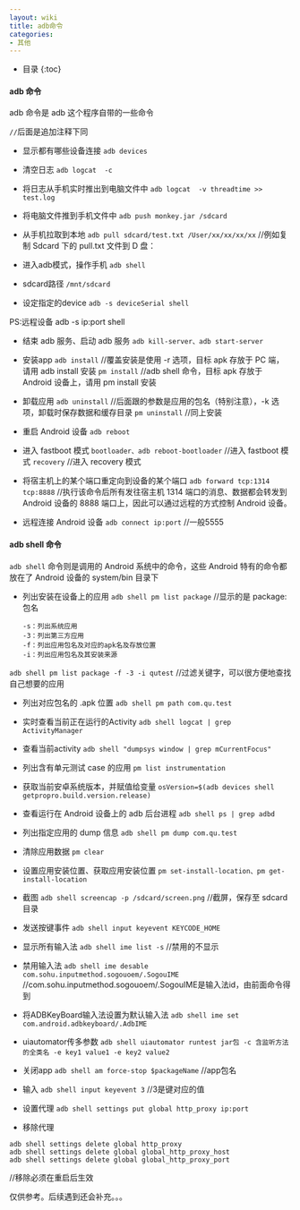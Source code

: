 ```yaml
---
layout: wiki
title: adb命令
categories:
- 其他
---
```


* 目录
{:toc}

#### adb 命令

adb 命令是 adb 这个程序自带的一些命令

`//`后面是追加注释下同


* 显示都有哪些设备连接
```adb devices ```

* 清空日志
```adb logcat  -c```

* 将日志从手机实时推出到电脑文件中
```adb logcat  -v threadtime >> test.log```

* 将电脑文件推到手机文件中
```adb push monkey.jar /sdcard```

* 从手机拉取到本地
```adb pull sdcard/test.txt /User/xx/xx/xx/xx``` //例如复制 Sdcard 下的 pull.txt 文件到 D 盘：

* 进入adb模式，操作手机
```adb shell```

* sdcard路径
`````/mnt/sdcard`````

* 设定指定的device
```adb -s deviceSerial shell```

PS:远程设备 adb -s ip:port shell

*  结束 adb 服务、启动 adb 服务
```adb kill-server、adb start-server```

* 安装app
```adb install``` //覆盖安装是使用 -r 选项，目标 apk 存放于 PC 端，请用 adb install 安装
```pm install``` //adb shell 命令，目标 apk 存放于 Android 设备上，请用 pm install 安装

* 卸载应用
```adb uninstall``` //后面跟的参数是应用的包名（特别注意），-k 选项，卸载时保存数据和缓存目录
```pm uninstall``` //同上安装

* 重启 Android 设备
```adb reboot```

* 进入 fastboot 模式
```bootloader、adb reboot-bootloader``` //进入 fastboot 模式
```recovery``` //进入 recovery 模式

* 将宿主机上的某个端口重定向到设备的某个端口
```adb forward tcp:1314 tcp:8888``` //执行该命令后所有发往宿主机 1314 端口的消息、数据都会转发到 Android 设备的 8888 端口上，因此可以通过远程的方式控制 Android 设备。
                                
* 远程连接 Android 设备
```adb connect ip:port``` //一般5555

#### adb shell 命令

```adb shell``` 命令则是调用的 Android 系统中的命令，这些 Android 特有的命令都放在了 Android 设备的 system/bin 目录下

*  列出安装在设备上的应用
```adb shell pm list package``` //显示的是 package:包名
    
    ```
    -s：列出系统应用
    -3：列出第三方应用
    -f：列出应用包名及对应的apk名及存放位置
    -i：列出应用包名及其安装来源
    ```
    
```adb shell pm list package -f -3 -i qutest``` //过滤关键字，可以很方便地查找自己想要的应用

* 列出对应包名的 .apk 位置
```adb shell pm path com.qu.test```

* 实时查看当前正在运行的Activity
```adb shell logcat | grep ActivityManager```

* 查看当前activity
```adb shell "dumpsys window | grep mCurrentFocus"```

* 列出含有单元测试 case 的应用
```pm list instrumentation```

* 获取当前安卓系统版本，并赋值给变量
```osVersion=$(adb devices shell getpropro.build.version.release)```

* 查看运行在 Android 设备上的 adb 后台进程
```adb shell ps | grep adbd```

* 列出指定应用的 dump 信息
```adb shell pm dump com.qu.test```

* 清除应用数据
```pm clear```

* 设置应用安装位置、获取应用安装位置
```pm set-install-location、pm get-install-location```

* 截图
```adb shell screencap -p /sdcard/screen.png``` //截屏，保存至 sdcard 目录
                                            
* 发送按键事件
```adb shell input keyevent KEYCODE_HOME```

* 显示所有输入法
```adb shell ime list -s``` //禁用的不显示

* 禁用输入法
```adb shell ime desable com.sohu.inputmethod.sogouoem/.SogouIME``` //com.sohu.inputmethod.sogouoem/.SogouIME是输入法id，由前面命令得到

* 将ADBKeyBoard输入法设置为默认输入法
```adb shell ime set com.android.adbkeyboard/.AdbIME```

* uiautomator传多参数
```adb shell uiautomator runtest jar包 -c 含监听方法的全类名 -e key1 value1 -e key2 value2```

* 关闭app
```adb shell am force-stop $packageName``` //app包名

* 输入
```adb shell input keyevent 3``` //3是键对应的值

* 设置代理
```adb shell settings put global http_proxy ip:port```

* 移除代理
```
adb shell settings delete global http_proxy
adb shell settings delete global global_http_proxy_host
adb shell settings delete global global_http_proxy_port 
```
//移除必须在重启后生效

仅供参考。后续遇到还会补充。。。
















